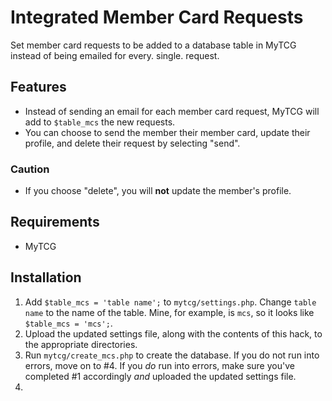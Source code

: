 # Integrated Member Card Requests
Set member card requests to be added to a database table in MyTCG instead of being emailed for every. single. request.

## Features
- Instead of sending an email for each member card request, MyTCG will add to `$table_mcs` the new requests.
- You can choose to send the member their member card, update their profile, and delete their request by selecting "send".

### Caution
- If you choose "delete", you will **not** update the member's profile.

## Requirements
- MyTCG

## Installation
1. Add `$table_mcs = 'table name';` to `mytcg/settings.php`. Change `table name` to the name of the table. Mine, for example, is `mcs`, so it looks like `$table_mcs = 'mcs';`.
2. Upload the updated settings file, along with the contents of this hack, to the appropriate directories.
3. Run `mytcg/create_mcs.php` to create the database. If you do not run into errors, move on to #4. If you *do* run into errors, make sure you've completed #1 accordingly *and* uploaded the updated settings file.
4. 
